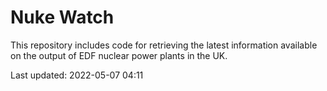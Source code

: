 # Nuke Watch

This repository includes code for retrieving the latest information available on the output of EDF nuclear power plants in the UK.

Last updated: 2022-05-07 04:11